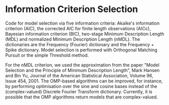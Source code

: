 # Information Criterion Selection
Code for model selection via five information criteria: Akaike's information criterion (AIC), the corrected AIC for finite length 
observations (AICc), Bayesian information criterion (BIC), two-stage Minimum Description Length (MDL) and normalized Minimum Description 
Length (nMDL). The dictionaries are the Frequency (Fourier) dictionary and the Frequency + Spike dictionary. Model selection is performed
with Orthogonal Matching Pursuit or the simple Threshold method.

For the nMDL criterion, we used the approximation from the paper "Model Selection and the Principle of Minimum Description Length", Mark 
Hansen and Bin Yu, Journal of the American Statistical Association, Volume 96, Issue 454, 2001. The OMP-based algorithms can be improved,
for instance, by performing optimisation over the sine and cosine bases instead of the (complex-valued) Discrete Fourier Transform 
dictionary. Currently, it is possible that the OMP algorithms return models that are complex-valued.
